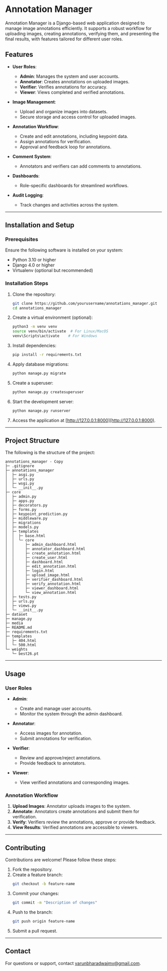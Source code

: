 # Annotation Manager

Annotation Manager is a Django-based web application designed to manage image annotations efficiently. It supports a robust workflow for uploading images, creating annotations, verifying them, and presenting the final results, with features tailored for different user roles.

## Features

- **User Roles**:

  - **Admin**: Manages the system and user accounts.
  - **Annotator**: Creates annotations on uploaded images.
  - **Verifier**: Verifies annotations for accuracy.
  - **Viewer**: Views completed and verified annotations.

- **Image Management**:

  - Upload and organize images into datasets.
  - Secure storage and access control for uploaded images.

- **Annotation Workflow**:

  - Create and edit annotations, including keypoint data.
  - Assign annotations for verification.
  - Approval and feedback loop for annotations.

- **Comment System**:

  - Annotators and verifiers can add comments to annotations.

- **Dashboards**:

  - Role-specific dashboards for streamlined workflows.

- **Audit Logging**:
  - Track changes and activities across the system.

---

## Installation and Setup

### Prerequisites

Ensure the following software is installed on your system:

- Python 3.10 or higher
- Django 4.0 or higher
- Virtualenv (optional but recommended)

### Installation Steps

1. Clone the repository:

   ```bash
   git clone https://github.com/yourusername/annotations_manager.git
   cd annotations_manager
   ```

2. Create a virtual environment (optional):

   ```bash
   python3 -m venv venv
   source venv/bin/activate  # For Linux/MacOS
   venv\Scripts\activate    # For Windows
   ```

3. Install dependencies:

   ```bash
   pip install -r requirements.txt
   ```

4. Apply database migrations:

   ```bash
   python manage.py migrate
   ```

5. Create a superuser:

   ```bash
   python manage.py createsuperuser
   ```

6. Start the development server:

   ```bash
   python manage.py runserver
   ```

7. Access the application at [http://127.0.0.1:8000](http://127.0.0.1:8000).

---

## Project Structure

The following is the structure of the project:

```
annotations_manager - Copy
├─ .gitignore
├─ annotations_manager
│  ├─ asgi.py
│  ├─ urls.py
│  ├─ wsgi.py
│  └─ __init__.py
├─ core
│  ├─ admin.py
│  ├─ apps.py
│  ├─ decorators.py
│  ├─ forms.py
│  ├─ keypoint_prediction.py
│  ├─ middleware.py
│  ├─ migrations
│  ├─ models.py
│  ├─ templates
│  │  ├─ base.html
│  │  └─ core
│  │     ├─ admin_dashboard.html
│  │     ├─ annotator_dashboard.html
│  │     ├─ create_annotation.html
│  │     ├─ create_user.html
│  │     ├─ dashboard.html
│  │     ├─ edit_annotation.html
│  │     ├─ login.html
│  │     ├─ upload_image.html
│  │     ├─ verifier_dashboard.html
│  │     ├─ verify_annotation.html
│  │     ├─ viewer_dashboard.html
│  │     └─ view_annotation.html
│  ├─ tests.py
│  ├─ urls.py
│  ├─ views.py
│  └─ __init__.py
├─ dataset
├─ manage.py
├─ media
├─ README.md
├─ requirements.txt
├─ templates
│  ├─ 404.html
│  └─ 500.html
└─ weights
   └─ best26.pt

```

---

## Usage

### User Roles

- **Admin**:

  - Create and manage user accounts.
  - Monitor the system through the admin dashboard.

- **Annotator**:

  - Access images for annotation.
  - Submit annotations for verification.

- **Verifier**:

  - Review and approve/reject annotations.
  - Provide feedback to annotators.

- **Viewer**:
  - View verified annotations and corresponding images.

### Annotation Workflow

1. **Upload Images**: Annotator uploads images to the system.
2. **Annotate**: Annotators create annotations and submit them for verification.
3. **Verify**: Verifiers review the annotations, approve or provide feedback.
4. **View Results**: Verified annotations are accessible to viewers.

---

## Contributing

Contributions are welcome! Please follow these steps:

1. Fork the repository.
2. Create a feature branch:
   ```bash
   git checkout -b feature-name
   ```
3. Commit your changes:
   ```bash
   git commit -m "Description of changes"
   ```
4. Push to the branch:
   ```bash
   git push origin feature-name
   ```
5. Submit a pull request.

---


## Contact

For questions or support, contact [varunbharadwajmv@gmail.com](mailto:varunbharadwajmv@gmail.com).